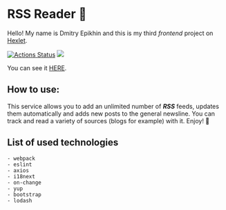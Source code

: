 # RSS Reader 📰

Hello! My name is Dmitry Epikhin and this is my third _frontend_ project on [Hexlet](https://ru.hexlet.io/pages/about?utm_source=github&utm_medium=link&utm_campaign=nodejs-package).

[![Actions Status](https://github.com/Ingo-o/frontend-project-11/workflows/hexlet-check/badge.svg)](https://github.com/Ingo-o/frontend-project-11/actions)
<a href="https://codeclimate.com/github/Ingo-o/frontend-project-11/maintainability"><img src="https://api.codeclimate.com/v1/badges/8c57099dddf2891e4d24/maintainability" /></a>

You can see it [HERE](https://frontend-project-11-five.vercel.app/).

## How to use:

This service allows you to add an unlimited number of **_RSS_** feeds, updates them automatically and adds new posts to the general newsline. You can track and read a variety of sources (blogs for example) with it. Enjoy! 🙂

## List of used technologies
```
- webpack
- eslint
- axios
- i18next
- on-change
- yup
- bootstrap
- lodash
```
